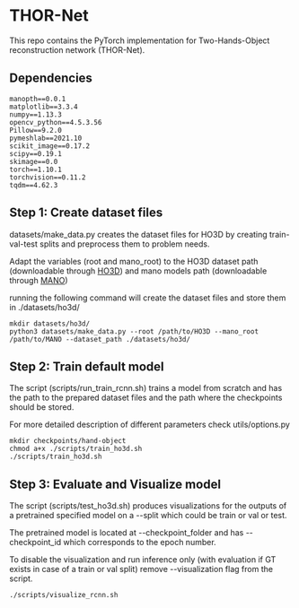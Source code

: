 # THOR-Net

This repo contains the PyTorch implementation for Two-Hands-Object reconstruction network (THOR-Net).

## Dependencies

```
manopth==0.0.1
matplotlib==3.3.4
numpy==1.13.3
opencv_python==4.5.3.56
Pillow==9.2.0
pymeshlab==2021.10
scikit_image==0.17.2
scipy==0.19.1
skimage==0.0
torch==1.10.1
torchvision==0.11.2
tqdm==4.62.3
```

## Step 1: Create dataset files
datasets/make_data.py creates the dataset files for HO3D by creating train-val-test splits and preprocess them to problem needs. 

Adapt the variables (root and mano_root) to the HO3D dataset path (downloadable through [HO3D](https://www.tugraz.at/index.php?id=40231)) and mano models path (downloadable through [MANO](https://mano.is.tue.mpg.de/)) 

running the following command will create the dataset files and store them in ./datasets/ho3d/

```
mkdir datasets/ho3d/
python3 datasets/make_data.py --root /path/to/HO3D --mano_root /path/to/MANO --dataset_path ./datasets/ho3d/

```
## Step 2: Train default model

The script (scripts/run_train_rcnn.sh) trains a model from scratch and has the path to the prepared dataset files and the path where the checkpoints should be stored. 

For more detailed description of different parameters check utils/options.py

```
mkdir checkpoints/hand-object
chmod a+x ./scripts/train_ho3d.sh
./scripts/train_ho3d.sh
```

## Step 3: Evaluate and Visualize model
The script (scripts/test_ho3d.sh) produces visualizations for the outputs of a pretrained specified model on a --split which could be train or val or test.

The pretrained model is located at --checkpoint_folder and has --checkpoint_id which corresponds to the epoch number.


To disable the visualization and run inference only (with evaluation if GT exists in case of a train or val split) remove --visualization flag from the script.

```
./scripts/visualize_rcnn.sh
```
